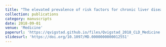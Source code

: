 ```yaml
---
title: "The elevated prevalence of risk factors for chronic liver disease among ageing people with hemophilia and implications for treatment"
collection: publications
category: manuscripts
date: 2018-09-01
venue: 'Medicine'
paperurl: 'https://qvigstad.github.io/files/Qvigstad_2018_CLD_Medicine.pdf'
slidesurl: 'https://doi.org/10.1097/MD.0000000000012551'
---
```

